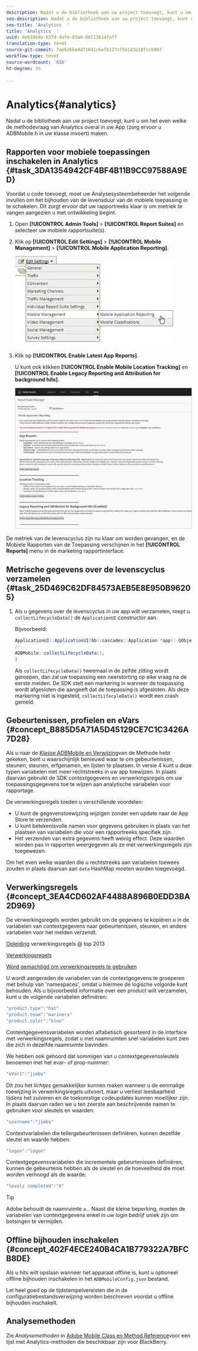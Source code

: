 ```yaml
---
description: Nadat u de bibliotheek aan uw project toevoegt, kunt u om het even welke de methodevraag van Analytics overal in uw App (zorg ervoor u ADBMobile.h in uw klasse invoert) maken.
seo-description: Nadat u de bibliotheek aan uw project toevoegt, kunt u om het even welke de methodevraag van Analytics overal in uw App (zorg ervoor u ADBMobile.h in uw klasse invoert) maken.
seo-title: 'Analytics  '
title: 'Analytics  '
uuid: de018eda-b37d-4afe-83a0-8011381d7aff
translation-type: tm+mt
source-git-commit: 7ae626be4d71641c6efb127cf5b1d3e18fccb907
workflow-type: tm+mt
source-wordcount: '656'
ht-degree: 3%

---
```



# Analytics{#analytics}  

Nadat u de bibliotheek aan uw project toevoegt, kunt u om het even welke de methodevraag van Analytics overal in uw App (zorg ervoor u ADBMobile.h in uw klasse invoert) maken.

## Rapporten voor mobiele toepassingen inschakelen in Analytics {#task_3DA1354942CF4BF4B11B9CC97588A9ED}

Voordat u code toevoegt, moet uw Analysesysteembeheerder het volgende invullen om het bijhouden van de levensduur van de mobiele toepassing in te schakelen. Dit zorgt ervoor dat uw rapportreeks klaar is om metriek te vangen aangezien u met ontwikkeling begint.


1. Open **[!UICONTROL Admin Tools]** > **[!UICONTROL Report Suites]** en selecteer uw mobiele rapportsuite(s).
1. Klik op **[!UICONTROL Edit Settings]** > **[!UICONTROL Mobile Management]** > **[!UICONTROL Mobile Application Reporting]**.

   ![](assets/mobile-settings.png)

1. Klik op **[!UICONTROL Enable Latest App Reports]**.

   U kunt ook klikken **[!UICONTROL Enable Mobile Location Tracking]** en **[!UICONTROL Enable Legacy Reporting and Attribution for background hits]**.

   ![](assets/enable-lifecycle.png)

De metriek van de levenscyclus zijn nu klaar om worden gevangen, en de Mobiele Rapporten van de Toepassing verschijnen in het **[!UICONTROL Reports]** menu in de marketing rapportinterface.

## Metrische gegevens over de levenscyclus verzamelen {#task_25D469C62DF84573AEB5E8E950B96205}

1. Als u gegevens over de levenscyclus in uw app wilt verzamelen, roept u `collectLifecycleData()` de `ApplicationUI` constructor aan.

   Bijvoorbeeld:

   ```java
   ApplicationUI::ApplicationUI(bb::cascades::Application *app): QObject(app) { 
   //... 
   ADBMobile::collectLifecycleData(); 
   } 
   ```

   Als `collectLifecycleData()` tweemaal in de zelfde zitting wordt geroepen, dan zal uw toepassing een neerstorting op elke vraag na de eerste melden. De SDK stelt een markering in wanneer de toepassing wordt afgesloten die aangeeft dat de toepassing is afgesloten. Als deze markering niet is ingesteld, `collectLifecyleData()` wordt een crash gemeld.

## Gebeurtenissen, profielen en eVars {#concept_B885D5A71A5D45129CE7C1C3426A7D28}


Als u naar de [Klasse ADBMobile en Verwijzing](/help/blackberry/methods.md)van de Methode hebt gekeken, bent u waarschijnlijk benieuwd waar te om gebeurtenissen, steunen, steunen, erfgenamen, en lijsten te plaatsen. In versie 4 kunt u deze typen variabelen niet meer rechtstreeks in uw app toewijzen. In plaats daarvan gebruikt de SDK contextgegevens en verwerkingsregels om uw toepassingsgegevens toe te wijzen aan analytische variabelen voor rapportage.

De verwerkingsregels bieden u verschillende voordelen:

* U kunt de gegevenstoewijzing wijzigen zonder een update naar de App Store te verzenden.
* U kunt betekenisvolle namen voor gegevens gebruiken in plaats van het plaatsen van variabelen die voor een rapportreeks specifiek zijn.
* Het verzenden van extra gegevens heeft weinig effect. Deze waarden worden pas in rapporten weergegeven als ze met verwerkingsregels zijn toegewezen.

Om het even welke waarden die u rechtstreeks aan variabelen toewees zouden in plaats daarvan aan `data` HashMap moeten worden toegevoegd.

## Verwerkingsregels {#concept_3EA4CD602AF4488A896B0EDD3BA2D969}

De verwerkingsregels worden gebruikt om de gegevens te kopiëren u in de variabelen van contextgegevens naar gebeurtenissen, steunen, en andere variabelen voor het melden verzendt.

[Opleiding](https://tv.adobe.com/embed/1181/16506/) verwerkingsregels @ top 2013

[Verwerkingsregels](https://docs.adobe.com/content/help/en/analytics/admin/admin-tools/processing-rules/processing-rules.html)

[Word gemachtigd om verwerkingsregels te gebruiken](https://helpx.adobe.com/analytics/kb/processing-rules-authorization.html)

U wordt aangeraden de variabelen van de contextgegevens te groeperen met behulp van &#39;namespaces&#39;, omdat u hiermee de logische volgorde kunt behouden. Als u bijvoorbeeld informatie over een product wilt verzamelen, kunt u de volgende variabelen definiëren:

```js
"product.type":"hat" 
"product.team":"mariners" 
"product.color":"blue"
```

Contextgegevensvariabelen worden alfabetisch gesorteerd in de interface met verwerkingsregels, zodat u met naamruimten snel variabelen kunt zien die zich in dezelfde naamruimte bevinden.

We hebben ook gehoord dat sommigen van u contextgegevenssleutels benoemen met het evar- of prop-nummer:

```js
"eVar1":"jimbo"
```

Dit zou het *lichtjes* gemakkelijker kunnen maken wanneer u de eenmalige toewijzing in verwerkingsregels uitvoert, maar u verliest leesbaarheid tijdens het zuiveren en de toekomstige codeupdates kunnen moeilijker zijn. In plaats daarvan raden we u ten zeerste aan beschrijvende namen te gebruiken voor sleutels en waarden:

```js
"username":"jimbo"
```

Contextvariabelen die tellergebeurtenissen definiëren, kunnen dezelfde sleutel en waarde hebben:

```js
"logon":"logon"
```

Contextgegevensvariabelen die incrementele gebeurtenissen definiëren, kunnen de gebeurtenis hebben als de sleutel en de hoeveelheid die moet worden verhoogd als de waarde:

```js
"levels completed":"6"
```

>[!TIP]
>
>Adobe behoudt de naamruimte `a.`. Naast die kleine beperking, moeten de variabelen van contextgegevens enkel in uw login bedrijf uniek zijn om botsingen te vermijden.

## Offline bijhouden inschakelen {#concept_402F4ECE240B4CA1B779322A7BFCB8DE}

Als u hits wilt opslaan wanneer het apparaat offline is, kunt u optioneel offline bijhouden inschakelen in het `ADBMobileConfig.json` bestand.

Let heel goed op de tijdstempelvereisten die in de configuratiebestandsverwijzing worden beschreven voordat u offline bijhouden inschakelt.

## Analysemethoden

Zie *Analysemethoden* in [Adobe Mobile Class en Method Reference](/help/blackberry/methods.md)voor een lijst met Analytics-methoden die beschikbaar zijn voor BlackBerry.